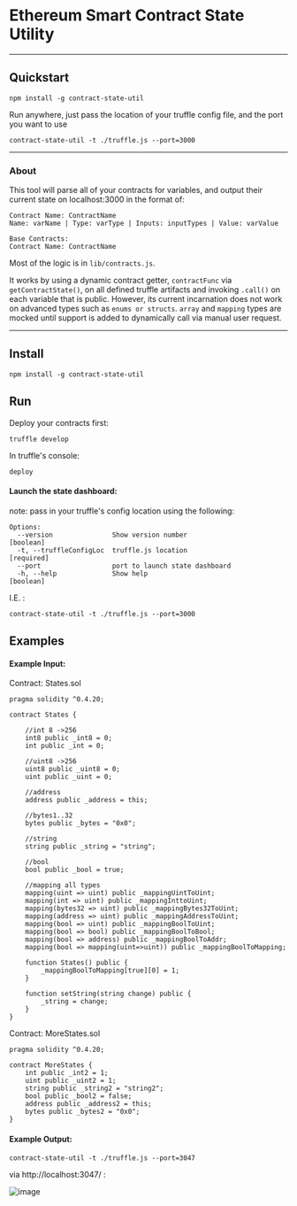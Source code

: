 # Ethereum Smart Contract State Utility

---

## Quickstart

`npm install -g contract-state-util`

Run anywhere, just pass the location of your truffle config file, and the port you want to use

`contract-state-util -t ./truffle.js --port=3000`

---

### About

This tool will parse all of your contracts for variables, and output their current state on localhost:3000 in the format of:

```
Contract Name: ContractName
Name: varName | Type: varType | Inputs: inputTypes | Value: varValue

Base Contracts:
Contract Name: ContractName
```

Most of the logic is in `lib/contracts.js`.

It works by using a dynamic contract getter, `contractFunc` via `getContractState()`, on all defined truffle artifacts and invoking `.call()` on each variable that is public. However, its current incarnation does not work on advanced types such as `enums or structs`. `array` and `mapping` types are mocked until support is added to dynamically call via manual user request.

---

## Install

`npm install -g contract-state-util`

## Run

Deploy your contracts first:

`truffle develop`

In truffle's console:

`deploy`

#### Launch the state dashboard:

note: pass in your truffle's config location using the following:

```
Options:
  --version               Show version number                          [boolean]
  -t, --truffleConfigLoc  truffle.js location                         [required]
  --port                  port to launch state dashboard
  -h, --help              Show help                                    [boolean]
```

I.E. :

`contract-state-util -t ./truffle.js --port=3000`

## Examples

#### Example Input:

Contract: States.sol

```solidity
pragma solidity ^0.4.20;

contract States {

    //int 8 ->256
    int8 public _int8 = 0;
    int public _int = 0;

    //uint8 ->256
    uint8 public _uint8 = 0;
    uint public _uint = 0;

    //address
    address public _address = this;

    //bytes1..32
    bytes public _bytes = "0x0";

    //string
    string public _string = "string";

    //bool
    bool public _bool = true;

    //mapping all types
    mapping(uint => uint) public _mappingUintToUint;
    mapping(int => uint) public _mappingInttoUint;
    mapping(bytes32 => uint) public _mappingBytes32ToUint;
    mapping(address => uint) public _mappingAddressToUint;
    mapping(bool => uint) public _mappingBoolToUint;
    mapping(bool => bool) public _mappingBoolToBool;
    mapping(bool => address) public _mappingBoolToAddr;
    mapping(bool => mapping(uint=>uint)) public _mappingBoolToMapping;

    function States() public {
        _mappingBoolToMapping[true][0] = 1;
    }

    function setString(string change) public {
        _string = change;
    }
}
```

Contract: MoreStates.sol

```solidity
pragma solidity ^0.4.20;

contract MoreStates {
    int public _int2 = 1;
    uint public _uint2 = 1;
    string public _string2 = "string2";
    bool public _bool2 = false;
    address public _address2 = this;
    bytes public _bytes2 = "0x0";
}
```

#### Example Output:

`contract-state-util -t ./truffle.js --port=3047`

via http://localhost:3047/ :

![image](https://user-images.githubusercontent.com/18407013/39646221-8e0b69fc-4f8f-11e8-8a7b-5338eaaa3dc0.png)
